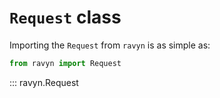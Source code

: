 # **`Request`** class

Importing the `Request` from `ravyn` is as simple as:

```python
from ravyn import Request
```

::: ravyn.Request
